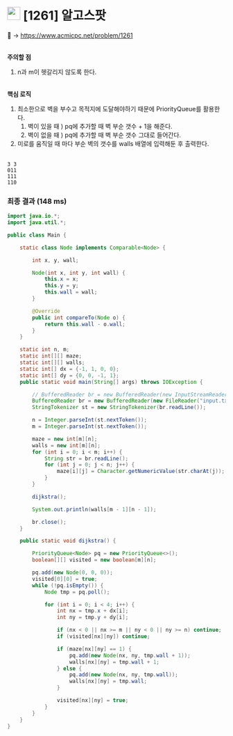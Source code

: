 # <img src="https://d2gd6pc034wcta.cloudfront.net/tier/12.svg" width="30"> [1261] 알고스팟

📌 → https://www.acmicpc.net/problem/1261 <br/><br/>

**주의할 점**

1. n과 m이 헷갈리지 않도록 한다. <br/><br/>

**핵심 로직**

1. 최소한으로 벽을 부수고 목적지에 도달해야하기 때문에 PriorityQueue를 활용한다.
    1. 벽이 있을 때 ) pq에 추가할 때 벽 부순 갯수 + 1을 해준다.
    2. 벽이 없을 때 ) pq에 추가할 때 벽 부순 갯수 그대로 들어간다.
2. 미로를 움직일 때 마다 부순 벽의 갯수를 walls 배열에 입력해둔 후 출력한다. <br/><br/>

```
3 3
011
111
110
```

### 최종 결과 (148 ms)

```java
import java.io.*;
import java.util.*;

public class Main {

    static class Node implements Comparable<Node> {

        int x, y, wall;

        Node(int x, int y, int wall) {
            this.x = x;
            this.y = y;
            this.wall = wall;
        }

        @Override
        public int compareTo(Node o) {
            return this.wall - o.wall;
        }
    }

    static int n, m;
    static int[][] maze;
    static int[][] walls;
    static int[] dx = {-1, 1, 0, 0};
    static int[] dy = {0, 0, -1, 1};
    public static void main(String[] args) throws IOException {

        // BufferedReader br = new BufferedReader(new InputStreamReader(System.in));
        BufferedReader br = new BufferedReader(new FileReader("input.txt"));
        StringTokenizer st = new StringTokenizer(br.readLine());

        n = Integer.parseInt(st.nextToken());
        m = Integer.parseInt(st.nextToken());

        maze = new int[m][n];
        walls = new int[m][n];
        for (int i = 0; i < m; i++) {
            String str = br.readLine();
            for (int j = 0; j < n; j++) {
                maze[i][j] = Character.getNumericValue(str.charAt(j));
            }
        }

        dijkstra();

        System.out.println(walls[m - 1][n - 1]);

        br.close();
    }

    public static void dijkstra() {

        PriorityQueue<Node> pq = new PriorityQueue<>();
        boolean[][] visited = new boolean[m][n];

        pq.add(new Node(0, 0, 0));
        visited[0][0] = true;
        while (!pq.isEmpty()) {
            Node tmp = pq.poll();

            for (int i = 0; i < 4; i++) {
                int nx = tmp.x + dx[i];
                int ny = tmp.y + dy[i];

                if (nx < 0 || nx >= m || ny < 0 || ny >= n) continue;
                if (visited[nx][ny]) continue;

                if (maze[nx][ny] == 1) {
                    pq.add(new Node(nx, ny, tmp.wall + 1));
                    walls[nx][ny] = tmp.wall + 1;
                } else {
                    pq.add(new Node(nx, ny, tmp.wall));
                    walls[nx][ny] = tmp.wall;
                }

                visited[nx][ny] = true;
            }
        }
    }
}
```
